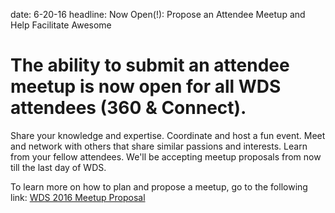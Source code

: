 date: 6-20-16
headline: Now Open(!): Propose an Attendee Meetup and Help Facilitate Awesome

# The ability to submit an attendee meetup is now open for all WDS attendees (360 & Connect). 

Share your knowledge and expertise. Coordinate and host a fun event. Meet and network with others that share similar passions and interests. Learn from your fellow attendees. We'll be accepting meetup proposals from now till the last day of WDS. 

To learn more on how to plan and propose a meetup, go to the following link: <a href="https://worlddominationsummit.com/propose-a-meetup">WDS 2016 Meetup Proposal</a>
